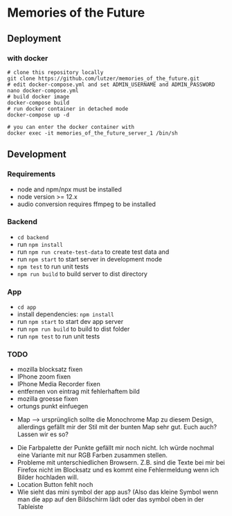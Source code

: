 # Memories of the Future

## Deployment

### with docker
```shell
# clone this repository locally
git clone https://github.com/lutzer/memories_of_the_future.git
# edit docker-compose.yml and set ADMIN_USERNAME and ADMIN_PASSWORD
nano docker-compose.yml
# build docker image
docker-compose build
# run docker container in detached mode
docker-compose up -d

# you can enter the docker container with
docker exec -it memories_of_the_future_server_1 /bin/sh
```

## Development

### Requirements
* node and npm/npx must be installed
* node version >= 12.x
* audio conversion requires ffmpeg to be installed

### Backend
* `cd backend`
* run `npm install`
* run `npm run create-test-data` to create test data and
* run `npm start` to start server in development mode
* `npm test` to run unit tests
* `npm run build` to build server to dist directory

### App
* `cd app`
* install dependencies: `npm install`
* run `npm start` to start dev app server
* run `npm run build` to build to dist folder
* run `npm test` to run unit tests

### TODO

* mozilla blocksatz fixen
* IPhone zoom fixen
* IPhone Media Recorder fixen
* entfernen von eintrag mit fehlerhaftem bild
* mozilla groesse fixen
* ortungs punkt einfuegen
- Map —> ursprünglich sollte die Monochrome Map zu diesem Design, allerdings gefällt mir der Stil mit der bunten Map sehr gut. Euch auch? Lassen wir es so?
* Die Farbpalette der Punkte gefällt mir noch nicht. Ich würde nochmal eine Variante mit nur RGB Farben zusammen stellen.
* Probleme mit unterschiedlichen Browsern. Z.B. sind die Texte bei mir bei Firefox nicht im Blocksatz und es kommt eine Fehlermeldung wenn ich Bilder hochladen will.
* Location Button fehlt noch
* Wie sieht das mini symbol der app aus? (Also das kleine Symbol wenn man die app auf den Bildschirm lädt oder das symbol oben in der Tableiste